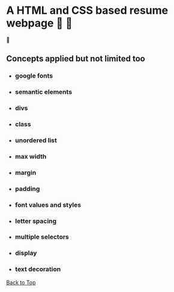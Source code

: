 <a name="custom_anchor_name"></a>

# A HTML and CSS based resume webpage :briefcase: :memo:
:pencil:

## Concepts applied but not limited too

- ### google fonts
- ### semantic elements
- ### divs
- ### class
- ### unordered list
- ### max width
- ### margin
- ### padding
- ### font values and styles
- ### letter spacing
- ### multiple selectors
- ### display
- ### text decoration

[Back to Top](#custom_anchor_name)
